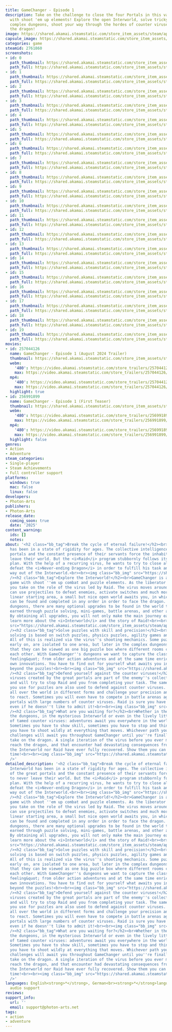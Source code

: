 ```yaml
---
title: GameChanger - Episode 1
description: Take on the challenge to close the four Portals in this varied 2D-Action-Adventure
  with shoot 'em up elements! Explore the open Interworld, solve tricky puzzles in
  complex dungeons, shoot your way through the hordes of counter viruses and stop
  the dragon!
image: https://shared.akamai.steamstatic.com/store_item_assets/steam/apps/2761860/header.jpg?t=1723021485
capsule_image: https://shared.akamai.steamstatic.com/store_item_assets/steam/apps/2761860/5365c8b3053bc7ca202de66ca15f35c705a748fb/capsule_231x87.jpg?t=1723021485
categories: game
steamid: 2761860
screenshots:
- id: 0
  path_thumbnail: https://shared.akamai.steamstatic.com/store_item_assets/steam/apps/2761860/ss_37c2dd9d84df966db4de248d5d7e9d8b8c63c7cf.600x338.jpg?t=1723021485
  path_full: https://shared.akamai.steamstatic.com/store_item_assets/steam/apps/2761860/ss_37c2dd9d84df966db4de248d5d7e9d8b8c63c7cf.1920x1080.jpg?t=1723021485
- id: 1
  path_thumbnail: https://shared.akamai.steamstatic.com/store_item_assets/steam/apps/2761860/ss_e5bc2ee3f75c7ab265c0fe5e6d1093fb41f6b857.600x338.jpg?t=1723021485
  path_full: https://shared.akamai.steamstatic.com/store_item_assets/steam/apps/2761860/ss_e5bc2ee3f75c7ab265c0fe5e6d1093fb41f6b857.1920x1080.jpg?t=1723021485
- id: 2
  path_thumbnail: https://shared.akamai.steamstatic.com/store_item_assets/steam/apps/2761860/ss_bc41061979fbdd1f4eed734b88a58e1d31fea3dc.600x338.jpg?t=1723021485
  path_full: https://shared.akamai.steamstatic.com/store_item_assets/steam/apps/2761860/ss_bc41061979fbdd1f4eed734b88a58e1d31fea3dc.1920x1080.jpg?t=1723021485
- id: 3
  path_thumbnail: https://shared.akamai.steamstatic.com/store_item_assets/steam/apps/2761860/ss_85a29e1bcaa29efc6cb0246ffa2f3a2f036d7002.600x338.jpg?t=1723021485
  path_full: https://shared.akamai.steamstatic.com/store_item_assets/steam/apps/2761860/ss_85a29e1bcaa29efc6cb0246ffa2f3a2f036d7002.1920x1080.jpg?t=1723021485
- id: 4
  path_thumbnail: https://shared.akamai.steamstatic.com/store_item_assets/steam/apps/2761860/ss_69468d82e9356c489f07ffdc889ed9d7e3e26b94.600x338.jpg?t=1723021485
  path_full: https://shared.akamai.steamstatic.com/store_item_assets/steam/apps/2761860/ss_69468d82e9356c489f07ffdc889ed9d7e3e26b94.1920x1080.jpg?t=1723021485
- id: 5
  path_thumbnail: https://shared.akamai.steamstatic.com/store_item_assets/steam/apps/2761860/ss_bbe67088022cafa2ba46576d4a856dc1c6024336.600x338.jpg?t=1723021485
  path_full: https://shared.akamai.steamstatic.com/store_item_assets/steam/apps/2761860/ss_bbe67088022cafa2ba46576d4a856dc1c6024336.1920x1080.jpg?t=1723021485
- id: 6
  path_thumbnail: https://shared.akamai.steamstatic.com/store_item_assets/steam/apps/2761860/ss_43f9e82a12ec60660cada388c65d866dfad0a898.600x338.jpg?t=1723021485
  path_full: https://shared.akamai.steamstatic.com/store_item_assets/steam/apps/2761860/ss_43f9e82a12ec60660cada388c65d866dfad0a898.1920x1080.jpg?t=1723021485
- id: 7
  path_thumbnail: https://shared.akamai.steamstatic.com/store_item_assets/steam/apps/2761860/ss_4783003772de1fddde81140af23c1fd8af61372f.600x338.jpg?t=1723021485
  path_full: https://shared.akamai.steamstatic.com/store_item_assets/steam/apps/2761860/ss_4783003772de1fddde81140af23c1fd8af61372f.1920x1080.jpg?t=1723021485
- id: 8
  path_thumbnail: https://shared.akamai.steamstatic.com/store_item_assets/steam/apps/2761860/ss_b6d4eff1c963ebe3da3cb7e86fa5623990f2c9de.600x338.jpg?t=1723021485
  path_full: https://shared.akamai.steamstatic.com/store_item_assets/steam/apps/2761860/ss_b6d4eff1c963ebe3da3cb7e86fa5623990f2c9de.1920x1080.jpg?t=1723021485
- id: 9
  path_thumbnail: https://shared.akamai.steamstatic.com/store_item_assets/steam/apps/2761860/ss_f2a07039caff6b1c0139e55bd9b977a2114278aa.600x338.jpg?t=1723021485
  path_full: https://shared.akamai.steamstatic.com/store_item_assets/steam/apps/2761860/ss_f2a07039caff6b1c0139e55bd9b977a2114278aa.1920x1080.jpg?t=1723021485
- id: 10
  path_thumbnail: https://shared.akamai.steamstatic.com/store_item_assets/steam/apps/2761860/ss_ecde8223c494c6c41cc34a335257827ed70d8734.600x338.jpg?t=1723021485
  path_full: https://shared.akamai.steamstatic.com/store_item_assets/steam/apps/2761860/ss_ecde8223c494c6c41cc34a335257827ed70d8734.1920x1080.jpg?t=1723021485
- id: 11
  path_thumbnail: https://shared.akamai.steamstatic.com/store_item_assets/steam/apps/2761860/ss_a5bf398632a926443c887abb419c5826c48740fd.600x338.jpg?t=1723021485
  path_full: https://shared.akamai.steamstatic.com/store_item_assets/steam/apps/2761860/ss_a5bf398632a926443c887abb419c5826c48740fd.1920x1080.jpg?t=1723021485
- id: 12
  path_thumbnail: https://shared.akamai.steamstatic.com/store_item_assets/steam/apps/2761860/ss_c4c74f90a2e1add4b7a131f800f73cf81f9f556c.600x338.jpg?t=1723021485
  path_full: https://shared.akamai.steamstatic.com/store_item_assets/steam/apps/2761860/ss_c4c74f90a2e1add4b7a131f800f73cf81f9f556c.1920x1080.jpg?t=1723021485
- id: 13
  path_thumbnail: https://shared.akamai.steamstatic.com/store_item_assets/steam/apps/2761860/ss_f0a61a907377fe4757c474feac3acdb9a004c634.600x338.jpg?t=1723021485
  path_full: https://shared.akamai.steamstatic.com/store_item_assets/steam/apps/2761860/ss_f0a61a907377fe4757c474feac3acdb9a004c634.1920x1080.jpg?t=1723021485
- id: 14
  path_thumbnail: https://shared.akamai.steamstatic.com/store_item_assets/steam/apps/2761860/ss_cd9c1ebb0a2de7c26cc95f6804ca751aabf4f7c6.600x338.jpg?t=1723021485
  path_full: https://shared.akamai.steamstatic.com/store_item_assets/steam/apps/2761860/ss_cd9c1ebb0a2de7c26cc95f6804ca751aabf4f7c6.1920x1080.jpg?t=1723021485
- id: 15
  path_thumbnail: https://shared.akamai.steamstatic.com/store_item_assets/steam/apps/2761860/ss_43bab9f73336806987e8acabb3ed6f31e703d200.600x338.jpg?t=1723021485
  path_full: https://shared.akamai.steamstatic.com/store_item_assets/steam/apps/2761860/ss_43bab9f73336806987e8acabb3ed6f31e703d200.1920x1080.jpg?t=1723021485
- id: 16
  path_thumbnail: https://shared.akamai.steamstatic.com/store_item_assets/steam/apps/2761860/ss_c055bb6b5b7a24bc6b4c3f1fbc04cba204caf544.600x338.jpg?t=1723021485
  path_full: https://shared.akamai.steamstatic.com/store_item_assets/steam/apps/2761860/ss_c055bb6b5b7a24bc6b4c3f1fbc04cba204caf544.1920x1080.jpg?t=1723021485
- id: 17
  path_thumbnail: https://shared.akamai.steamstatic.com/store_item_assets/steam/apps/2761860/ss_4b69f875fea17bb30c03bf6abbe61d19b8958438.600x338.jpg?t=1723021485
  path_full: https://shared.akamai.steamstatic.com/store_item_assets/steam/apps/2761860/ss_4b69f875fea17bb30c03bf6abbe61d19b8958438.1920x1080.jpg?t=1723021485
- id: 18
  path_thumbnail: https://shared.akamai.steamstatic.com/store_item_assets/steam/apps/2761860/ss_af107023fa5606e84d22dff55fb5f872951591b2.600x338.jpg?t=1723021485
  path_full: https://shared.akamai.steamstatic.com/store_item_assets/steam/apps/2761860/ss_af107023fa5606e84d22dff55fb5f872951591b2.1920x1080.jpg?t=1723021485
- id: 19
  path_thumbnail: https://shared.akamai.steamstatic.com/store_item_assets/steam/apps/2761860/ss_d7668fc77d9979f636379442654fc9f0f87734c3.600x338.jpg?t=1723021485
  path_full: https://shared.akamai.steamstatic.com/store_item_assets/steam/apps/2761860/ss_d7668fc77d9979f636379442654fc9f0f87734c3.1920x1080.jpg?t=1723021485
movies:
- id: 257044126
  name: GameChanger - Episode 1 (August 2024 Trailer)
  thumbnail: https://shared.akamai.steamstatic.com/store_item_assets/steam/apps/257044126/movie.293x165.jpg?t=1723021477
  webm:
    '480': https://video.akamai.steamstatic.com/store_trailers/257044126/movie480_vp9.webm?t=1723021477
    max: https://video.akamai.steamstatic.com/store_trailers/257044126/movie_max_vp9.webm?t=1723021477
  mp4:
    '480': https://video.akamai.steamstatic.com/store_trailers/257044126/movie480.mp4?t=1723021477
    max: https://video.akamai.steamstatic.com/store_trailers/257044126/movie_max.mp4?t=1723021477
  highlight: true
- id: 256991899
  name: GameChanger - Episode 1 (First Teaser)
  thumbnail: https://shared.akamai.steamstatic.com/store_item_assets/steam/apps/256991899/movie.293x165.jpg?t=1709208196
  webm:
    '480': https://video.akamai.steamstatic.com/store_trailers/256991899/movie480_vp9.webm?t=1709208196
    max: https://video.akamai.steamstatic.com/store_trailers/256991899/movie_max_vp9.webm?t=1709208196
  mp4:
    '480': https://video.akamai.steamstatic.com/store_trailers/256991899/movie480.mp4?t=1709208196
    max: https://video.akamai.steamstatic.com/store_trailers/256991899/movie_max.mp4?t=1709208196
  highlight: false
genres:
- Action
- Adventure
steam_categories:
- Single-player
- Steam Achievements
- Full controller support
platforms:
  windows: true
  mac: false
  linux: false
developers:
- Photon-Arts
publishers:
- Photon-Arts
release_date:
  coming_soon: true
  date: '2025'
content_warning:
  ids: []
  notes:
about: '<h2 class="bb_tag">Break the cycle of eternal failure!</h2><br>The Interworld
  has been in a state of rigidity for ages. The collective intelligence of the great
  portals and the constant presence of their servants force the inhabitants to never
  leave their world. But the <i>Raid</i> program stubbornly follows its creator''s
  plan. With the help of a recurring virus, he wants to try to close all portals and
  defeat the <i>Never-ending Dragon</i> in order to fulfill his task and enable a
  way out of the Interworld.<br><br><img class="bb_img" src="https://shared.akamai.steamstatic.com/store_item_assets/steam/apps/2761860/extras/gcgif1.gif?t=1723021485"
  /><h2 class="bb_tag">Explore the Interworld!</h2><br>GameChanger is a 2D action-adventure
  game with shoot ''em up combat and puzzle elements. As the liberator of the Interworld,
  you take on the role of the virus led by Raid. The virus moves around floating and
  can use projectiles to defeat enemies, activate switches and much more. After a
  linear starting area, a small but nice open world awaits you, in which three dungeons
  can be found and completed in any order in order to face the dragon. Away from the
  dungeons, there are many optional upgrades to be found in the world that can be
  earned through puzzle solving, mini-games, battle arenas, and other activities.
  By obtaining all upgrades, you will not only make the main journey easier, but also
  learn more about the <i>Interworld</i> and the story of Raid!<br><br><img class="bb_img"
  src="https://shared.akamai.steamstatic.com/store_item_assets/steam/apps/2761860/extras/gcgif2.gif?t=1723021485"
  /><h2 class="bb_tag">Solve puzzles with skill and precision!</h2><br>The puzzle
  solving is based on switch puzzles, physics puzzles, agility games and similar elements.
  All of this is realized via the virus''s shooting mechanics. Some puzzles, especially
  early on, are isolated to one area, but later in the complex dungeons you''ll notice
  that they can be viewed as one big puzzle box where different rooms can influence
  each other. With GameChanger''s dungeons we want to capture the classic &quot;dungeon
  feeling&quot; from older action adventures and at the same time enrich it with our
  own innovations. You have to find out for yourself what awaits you in the dungeons
  beyond the puzzles!<br><br><img class="bb_img" src="https://shared.akamai.steamstatic.com/store_item_assets/steam/apps/2761860/extras/gcgif3.gif?t=1723021485"
  /><h2 class="bb_tag">Defend yourself against the counter viruses!</h2><br>The counter
  viruses created by the great portals are part of the enemy''s collective intelligence
  and will try to stop Raid and you from completing your task. The same projectiles
  you use for puzzles are also used to defend against counter viruses. They appear
  all over the world in different forms and challenge your precision and your ability
  to react. Sometimes you will even have to compete in battle arenas against smaller
  portals with large numbers of counter viruses. Raid is sure you have what it takes,
  even if he doesn''t like to admit it!<br><br><img class="bb_img" src="https://shared.akamai.steamstatic.com/store_item_assets/steam/apps/2761860/extras/gcgif4.gif?t=1723021485"
  /><h2 class="bb_tag">What are you waiting for?</h2><br>Whether in the depths of
  the dungeons, in the mysterious Interworld or even in the lively little community
  of tamed counter viruses: adventures await you everywhere in the world of GameChanger!
  Sometimes you have to show skill, sometimes you have to stop and think and sometimes
  you have to shoot wildly at everything that moves. Whichever path you choose, new
  challenges will await you throughout GameChanger until you''re finally ready to
  take on the dragon. A single iteration of the virus before you ever managed to even
  reach the dragon, and that encounter had devastating consequences from which neither
  the Interworld nor Raid have ever fully recovered. Show them you can do it this
  time!<br><br><img class="bb_img" src="https://shared.akamai.steamstatic.com/store_item_assets/steam/apps/2761860/extras/gcgif5.gif?t=1723021485"
  />'
detailed_description: '<h2 class="bb_tag">Break the cycle of eternal failure!</h2><br>The
  Interworld has been in a state of rigidity for ages. The collective intelligence
  of the great portals and the constant presence of their servants force the inhabitants
  to never leave their world. But the <i>Raid</i> program stubbornly follows its creator''s
  plan. With the help of a recurring virus, he wants to try to close all portals and
  defeat the <i>Never-ending Dragon</i> in order to fulfill his task and enable a
  way out of the Interworld.<br><br><img class="bb_img" src="https://shared.akamai.steamstatic.com/store_item_assets/steam/apps/2761860/extras/gcgif1.gif?t=1723021485"
  /><h2 class="bb_tag">Explore the Interworld!</h2><br>GameChanger is a 2D action-adventure
  game with shoot ''em up combat and puzzle elements. As the liberator of the Interworld,
  you take on the role of the virus led by Raid. The virus moves around floating and
  can use projectiles to defeat enemies, activate switches and much more. After a
  linear starting area, a small but nice open world awaits you, in which three dungeons
  can be found and completed in any order in order to face the dragon. Away from the
  dungeons, there are many optional upgrades to be found in the world that can be
  earned through puzzle solving, mini-games, battle arenas, and other activities.
  By obtaining all upgrades, you will not only make the main journey easier, but also
  learn more about the <i>Interworld</i> and the story of Raid!<br><br><img class="bb_img"
  src="https://shared.akamai.steamstatic.com/store_item_assets/steam/apps/2761860/extras/gcgif2.gif?t=1723021485"
  /><h2 class="bb_tag">Solve puzzles with skill and precision!</h2><br>The puzzle
  solving is based on switch puzzles, physics puzzles, agility games and similar elements.
  All of this is realized via the virus''s shooting mechanics. Some puzzles, especially
  early on, are isolated to one area, but later in the complex dungeons you''ll notice
  that they can be viewed as one big puzzle box where different rooms can influence
  each other. With GameChanger''s dungeons we want to capture the classic &quot;dungeon
  feeling&quot; from older action adventures and at the same time enrich it with our
  own innovations. You have to find out for yourself what awaits you in the dungeons
  beyond the puzzles!<br><br><img class="bb_img" src="https://shared.akamai.steamstatic.com/store_item_assets/steam/apps/2761860/extras/gcgif3.gif?t=1723021485"
  /><h2 class="bb_tag">Defend yourself against the counter viruses!</h2><br>The counter
  viruses created by the great portals are part of the enemy''s collective intelligence
  and will try to stop Raid and you from completing your task. The same projectiles
  you use for puzzles are also used to defend against counter viruses. They appear
  all over the world in different forms and challenge your precision and your ability
  to react. Sometimes you will even have to compete in battle arenas against smaller
  portals with large numbers of counter viruses. Raid is sure you have what it takes,
  even if he doesn''t like to admit it!<br><br><img class="bb_img" src="https://shared.akamai.steamstatic.com/store_item_assets/steam/apps/2761860/extras/gcgif4.gif?t=1723021485"
  /><h2 class="bb_tag">What are you waiting for?</h2><br>Whether in the depths of
  the dungeons, in the mysterious Interworld or even in the lively little community
  of tamed counter viruses: adventures await you everywhere in the world of GameChanger!
  Sometimes you have to show skill, sometimes you have to stop and think and sometimes
  you have to shoot wildly at everything that moves. Whichever path you choose, new
  challenges will await you throughout GameChanger until you''re finally ready to
  take on the dragon. A single iteration of the virus before you ever managed to even
  reach the dragon, and that encounter had devastating consequences from which neither
  the Interworld nor Raid have ever fully recovered. Show them you can do it this
  time!<br><br><img class="bb_img" src="https://shared.akamai.steamstatic.com/store_item_assets/steam/apps/2761860/extras/gcgif5.gif?t=1723021485"
  />'
languages: English<strong>*</strong>, German<br><strong>*</strong>languages with full
  audio support
reviews:
support_info:
  url: ''
  email: support@photon-arts.net
tags:
- action
- adventure
---
```


